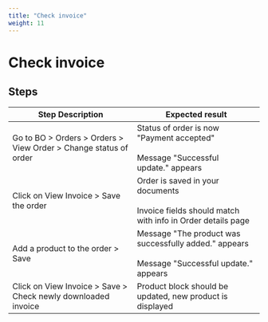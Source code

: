 ```yaml
---
title: "Check invoice"
weight: 11
---
```


# Check invoice
## Steps
| Step Description | Expected result |
| ----- | ----- |
| Go to BO > Orders > Orders > View Order > Change status of order | Status of order is now "Payment accepted"<br><br>Message "Successful update." appears |
| Click on View Invoice > Save the order | Order is saved in your documents<br><br>Invoice fields should match with info in Order details page |
| Add a product to the order > Save | Message "The product was successfully added." appears<br><br>Message "Successful update." appears |
| Click on View Invoice > Save > Check newly downloaded invoice | Product block should be updated, new product is displayed |
